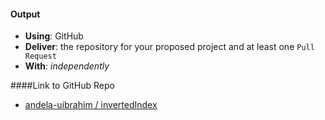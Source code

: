#### Output
- **Using**: GitHub
- **Deliver**: the repository for your proposed project and at least one `Pull Request`
- **With**: *independently*

####Link to GitHub Repo
- [ andela-uibrahim / invertedIndex](https://github.com/andela-uibrahim/inverted-index)

